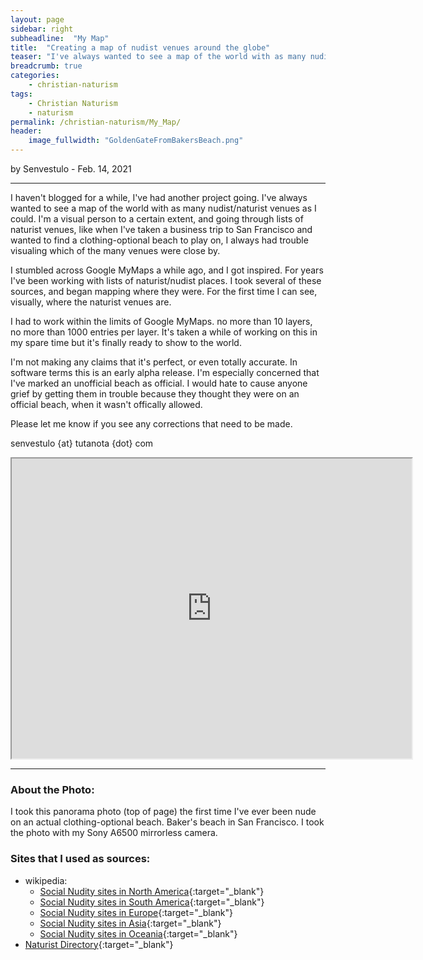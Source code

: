 ```yaml
---
layout: page
sidebar: right
subheadline:  "My Map"
title:  "Creating a map of nudist venues around the globe"
teaser: "I've always wanted to see a map of the world with as many nudist/naturist venues as I could"
breadcrumb: true
categories:
    - christian-naturism
tags:
    - Christian Naturism
    - naturism
permalink: /christian-naturism/My_Map/
header:
    image_fullwidth: "GoldenGateFromBakersBeach.png"
---
```

by Senvestulo - Feb. 14, 2021
* * *

I haven't blogged for a while, I've had another project going.  I've always wanted to see a map of the world with as many nudist/naturist venues as I could.  I'm a visual person to a certain extent, and going through lists of naturist venues, like when I've taken a business trip to San Francisco and wanted to find a clothing-optional beach to play on, I always had trouble visualing which of the many venues were close by.

I stumbled across Google MyMaps a while ago, and I got inspired.  For years I've been working with lists of naturist/nudist places.  I took several of these sources, and began mapping where they were.  For the first time I can see, visually, where the naturist venues are.

I had to work within the limits of Google MyMaps.  no more than 10 layers, no more than 1000 entries per layer.  It's taken a while of working on this in my spare time but it's finally ready to show to the world.

I'm not making any claims that it's perfect, or even totally accurate.  In software terms this is an early alpha release.    I'm especially concerned that I've marked an unofficial beach as official.  I would hate to cause anyone grief by getting them in trouble because they thought they were on an official beach, when it wasn't offically allowed.

Please let me know if you see any corrections that need to be made.

senvestulo {at} tutanota {dot} com

<!--more-->
<iframe src="https://www.google.com/maps/d/embed?mid=1-VrdhcPSfQRfy_fbCLvsrF7OWZDAZQaI" width="640" height="480"></iframe>

* * *

### About the Photo:
I took this panorama photo (top of page) the first time I've ever been nude on an actual clothing-optional beach.  Baker's beach in San Francisco.  I took the photo with my Sony A6500 mirrorless camera.


### Sites that I used as sources:
- wikipedia:
    + [Social Nudity sites in North America](https://en.wikipedia.org/wiki/List_of_social_nudity_places_in_North_America){:target="_blank"}
    + [Social Nudity sites in South America](https://en.wikipedia.org/wiki/List_of_social_nudity_places_in_South_America){:target="_blank"}
    + [Social Nudity sites in Europe](https://en.wikipedia.org/wiki/List_of_social_nudity_places_in_Europe){:target="_blank"}
    + [Social Nudity sites in Asia](https://en.wikipedia.org/wiki/List_of_social_nudity_places_in_Asia){:target="_blank"}
    + [Social Nudity sites in Oceania](https://en.wikipedia.org/wiki/List_of_social_nudity_places_in_Oceania){:target="_blank"}
- [Naturist Directory](http://www.naturistdirectory.com/){:target="_blank"}